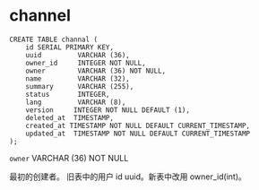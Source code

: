 # channel

```table
CREATE TABLE channal (
    id SERIAL PRIMARY KEY,
    uuid         VARCHAR (36),
    owner_id     INTEGER NOT NULL,
    owner        VARCHAR (36) NOT NULL,
    name         VARCHAR (32),
    summary      VARCHAR (255),
    status       INTEGER,
    lang         VARCHAR (8),
	version     INTEGER NOT NULL DEFAULT (1),
    deleted_at  TIMESTAMP,
    created_at TIMESTAMP NOT NULL DEFAULT CURRENT_TIMESTAMP,
    updated_at  TIMESTAMP NOT NULL DEFAULT CURRENT_TIMESTAMP
);
```

`owner` VARCHAR (36) NOT NULL

最初的创建者。
旧表中的用户 id uuid。新表中改用 owner_id(int)。
